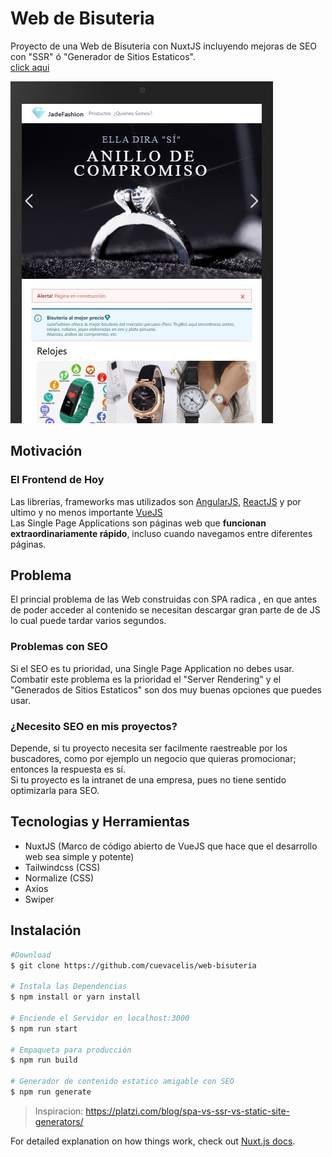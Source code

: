 # Web de Bisuteria

Proyecto de una Web de Bisuteria con NuxtJS incluyendo mejoras de SEO con "SSR" ó "Generador de Sitios Estaticos".<br />
[click aqui](https://web-bisuteria.now.sh/)

![Global info](https://raw.githubusercontent.com/cuevacelis/web-bisuteria/master/github/Captura1.JPG)

## Motivación

### El Frontend de Hoy 
Las librerias, frameworks mas utilizados son [AngularJS](https://angular.io/), [ReactJS](https://reactjs.org/) y por ultimo y no menos importante [VueJS](https://vuejs.org/) <br />
Las Single Page Applications son páginas web que **funcionan extraordinariamente rápido**, incluso cuando navegamos entre diferentes páginas. <br />

## Problema
El princial problema de las Web construidas con SPA radica , en que antes de poder acceder al contenido se necesitan descargar gran parte de de JS lo cual puede tardar varios segundos.

### Problemas con SEO
Si el SEO es tu prioridad, una Single Page Application no debes usar.<br />
Combatir este problema es la prioridad el "Server Rendering" y el "Generados de Sitios Estaticos" son dos muy buenas opciones que puedes usar.

### ¿Necesito SEO en mis proyectos?
Depende, si tu proyecto necesita ser facilmente raestreable por los buscadores, como por ejemplo un negocio que quieras promocionar; entonces la respuesta es sí.<br />
Si tu proyecto es la intranet de una empresa, pues no tiene sentido optimizarla para SEO.

## Tecnologias y Herramientas

- NuxtJS (Marco de código abierto de VueJS que hace que el desarrollo web sea simple y potente)
- Tailwindcss (CSS)
- Normalize (CSS)
- Axios
- Swiper

## Instalación

```bash
#Download
$ git clone https://github.com/cuevacelis/web-bisuteria

# Instala las Dependencias
$ npm install or yarn install

# Enciende el Servidor en localhost:3000
$ npm run start

# Empaqueta para producción
$ npm run build

# Generador de contenido estatico amigable con SEO
$ npm run generate
```

> Inspiracion: https://platzi.com/blog/spa-vs-ssr-vs-static-site-generators/

For detailed explanation on how things work, check out [Nuxt.js docs](https://nuxtjs.org).
